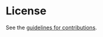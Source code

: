 # License

See the
[guidelines for contributions](https://github.com/jimouris/draft-mouris-cfrg-mastic/blob/main/CONTRIBUTING.md).

